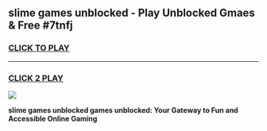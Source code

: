 
## slime games unblocked - Play Unblocked Gmaes & Free #7tnfj
<h3>
<a href="https://news.freeplayer.one?title=slime_games_unblocked&ref=03M">CLICK TO PLAY</a></h3>
<hr>

<h3>
<a href="https://news.freeplayer.one?title=slime_games_unblocked&ref=03M">CLICK 2 PLAY</a>
  
</h3>

<a href="https://news.freeplayer.one?title=slime_games_unblocked&ref=03M"><img src="https://clearcache.store/games.png"></a>


**slime games unblocked games unblocked: Your Gateway to Fun and Accessible Online Gaming**
